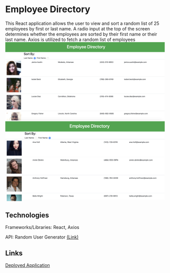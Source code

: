 # Employee Directory
This React application allows the user to view and sort a random list of 25 employees by first or last name. A radio input at the top of the screen determines whether the employees are sorted by their first name or their last name. Axios is utilized to fetch a random list of employees 
![Last Name](/screenshots/sortlast.png?raw=true)
![First Name](/screenshots/sortfirst.png?raw=true)

## Technologies
Frameworks/Libraries: React, Axios

API: Random User Generator [(Link)](https://randomuser.me)

## Links
[Deployed Application](https://lit-caverns-21569.herokuapp.com/)